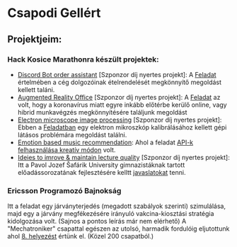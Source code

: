 # Csapodi Gellért

## Projektjeim:

### Hack Kosice Marathonra készült projektek:
- [Discord Bot order assistant](https://github.com/FaboBence/HackMarathon_MechaHU_1) [Szponzor díj nyertes projekt]: A [Feladat](https://hackkosice.com/marathon/sudolabs/) értelmében a cég dolgozóinak ételrendelését
megkönnyítő megoldást kellett taláni. 
- [Augmented Reality Office](https://github.com/FaboBence/HackMarathon_MechaHU_2) [Szponzor díj nyertes projekt]: A [Feladat](https://hackkosice.com/marathon/visma/) az volt, hogy a koronavírus miatt egyre inkább
előtérbe kerülő online, vagy hibrid munkavégzés megkönnyítésére találjunk megoldást
- [Electron microscope image processing](https://github.com/FaboBence/HackMarathon_MechaHU_3) [Szponzor díj nyertes projekt]: Ebben a [Feladatban](https://hackkosice.com/marathon/thermo-fisher/) egy elektron mikroszkóp
kalibrálásához kellett gépi látásos problémára megoldást találni.
- [Emotion based music recommendation](https://github.com/FaboBence/HackMarathon_MechaHU_5): Ahol a feladat [API-k felhasználása kreatív módon](https://hackkosice.com/marathon/hack-kosice/) volt. 
- [Ideies to imrove & maintain lecture quality](https://github.com/FaboBence/HackMarathon_MechaHU_4) [Szponzor díj nyertes projekt]: Itt a Pavol Jozef Šafárik University gimnazistáknak tartott előadássorozatának fejlesztésére
kelltt [javaslatokat](https://hackkosice.com/marathon/upjs/) tenni.

### Ericsson Programozó Bajnokság
Itt a feladat egy járványterjedés (megadott szabályok szerinti) szimulálása, majd egy a járvány megfékezésére irányuló vakcina-kiosztási stratégia kidolgozása volt.
(Sajnos a pontos leírás már nem elérhető) A "Mechatroniker" csapattal egészen az utolsó, harmadik fordulóig eljutottunk ahol [8. helyezést](https://www.ericssonbajnoksag.hu/eredmenyek) értünk el. (Közel 200 csapatból.)
 

<!---
csgellert/csgellert is a ✨ special ✨ repository because its `README.md` (this file) appears on your GitHub profile.
You can click the Preview link to take a look at your changes.
--->
